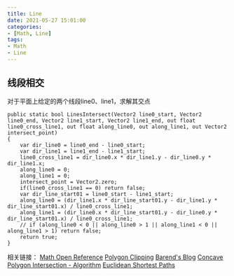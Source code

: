 ```yaml
---
title: Line
date: 2021-05-27 15:01:00
categories:
- [Math, Line]
tags:
- Math
- Line
---
```


## 线段相交

对于平面上给定的两个线段line0、line1，求解其交点
```
public static bool LinesIntersect(Vector2 line0_start, Vector2 line0_end, Vector2 line1_start, Vector2 line1_end, out float line0_cross_line1, out float along_line0, out along_line1, out Vector2 intersect_point)
{
	var dir_line0 = line0_end - line0_start;
	var dir_line1 = line1_end - line1_start;
	line0_cross_line1 = dir_line0.x * dir_line1.y - dir_line0.y * dir_line1.x;
	along_line0 = 0;
	along_line1 = 0;
	intersect_point = Vector2.zero;
	if(line0_cross_line1 == 0) return false;
	var dir_line_start01 = line0_start - line1_start;
	along_line0 = (dir_line1.x * dir_line_start01.y - dir_line1.y * dir_line_start01.x) / line0_cross_line1;
	along_line1 = (dir_line0.x * dir_line_start01.y - dir_line0.y * dir_line_start01.x) / line0_cross_line1;
	// if (along_line0 < 0 || along_line0 > 1 || along_line1 < 0 || along_line1 > 1) return false;
	return true;
}
```
相关链接：
[Math Open Reference](https://mathopenref.com/coordintersection.html)
[Polygon Clipping](https://sean.cm/a/polygon-clipping-pt1)
[Barend's Blog](https://barendgehrels.blogspot.com/2010/12/intersections-1.html)
[Concave Polygon Intersection - Algorithm](https://cs.stackexchange.com/questions/99927/concave-polygon-intersection-algorithm)
[Euclidean Shortest Paths](https://fribbels.github.io/shortestpath/writeup.html)